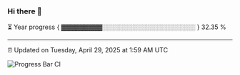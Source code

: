 ### Hi there 👋

⏳ Year progress { ▓▓▓▓▓▓▓▓▓░░░░░░░░░░░░░░░░░░░░░ } 32.35 %

---

⏰ Updated on Tuesday, April 29, 2025 at 1:59 AM UTC

![Progress Bar CI](https://github.com/arthurbuhl/arthurbuhl/workflows/Progress%20Bar%20CI/badge.svg)
